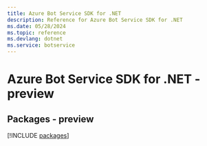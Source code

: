 ```yaml
---
title: Azure Bot Service SDK for .NET
description: Reference for Azure Bot Service SDK for .NET
ms.date: 05/28/2024
ms.topic: reference
ms.devlang: dotnet
ms.service: botservice
---
```

# Azure Bot Service SDK for .NET - preview
## Packages - preview
[!INCLUDE [packages](bot-service-index.md)]